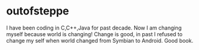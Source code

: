 # outofsteppe
I have been coding in C,C++,Java for past decade. Now I am changing myself because world is changing! Change is good, in past I refused to change my self when world changed from Symbian to Android.
Good book.